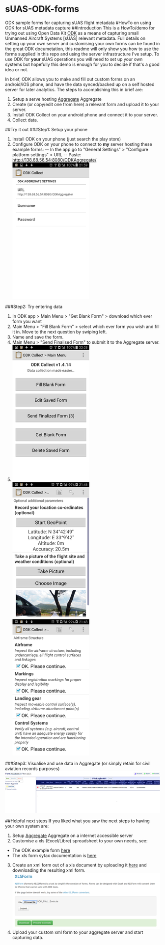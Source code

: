 # sUAS-ODK-forms
ODK sample forms for capturing sUAS flight metadata
#HowTo on using ODK for sUAS metadata capture
##Introduction
This is a HowTo/demo for trying out using Open Data Kit [ODK](https://opendatakit.org/) as a means of  capturing  small Unmanned Aircraft Systems [sUAS] relevant metadata.  Full details on setting up your own server and customising your own forms can be found in the great ODK documetation, this readme will only show you how to use the forms supplied in this repo and using the server infrastructure I've setup.  To use ODK for **your** sUAS operations you will need to set up your own systems but hopefully this demo is enough for you to decide if that's a good idea or not.  

In brief, ODK allows you to make and fill out custom forms on an android/iOS phone, and have the data synced/backed up on a self hosted server for later analytics.  The steps to acomplishing this in brief are:
1. Setup a serve hosting [Aggregate](https://opendatakit.org/use/aggregate/) Aggregate
2. Create (or copy/edit one from here) a relevant form and upload it to your server.
3. Install ODK Collect on your android phone and connect it to your server.
4. Collect data.

##Try it out 
###Step1: Setup your phone
1. Install ODK on your phone (just search the play store)
2. Configure ODK on your phone to connect to **my** server hosting these example forms:
-- In the app go to "General Settings" > "Configure platform settings" > URL
-- Paste: http://138.68.56.54:8080/ODKAggregate/
![](./images/Android3s.png) 


###Step2: Try entering data
1. In ODK app > Main Menu > "Get Blank Form" > download which ever form you want
2. Main Menu > "Fill Blank Form" > select which ever form you wish and fill it in. Move to the next question by swiping left.
3. Name and save the form.
4. Main Menu > "Send Finalised Form" to submit it to the Aggregate server.
5. ![](./images/Android4s.png) ![](./images/Android2s.png) ![](./images/Android1s.png)

###Step3: Visualise and use data in Aggregate (or simply retain for civil aviation records purposes)
![](./images/Aggregate1.png) 


##Helpful next steps
If you liked what you saw the next steps to having your own system are:
1. Setup [Aggregate](https://opendatakit.org/use/aggregate/) Aggregate on a internet accessible server
2. Customise a xls (Excel/Libre) spreadsheet to your own needs, see:
- The ODK example form [here](https://opendatakit.org/wp-content/uploads/2013/06/sample_xlsform.xls) 
- The xls form sytax documentation is [here](http://xlsform.org/)
3. Create an xml form out of a xls document by uploading it [here](http://opendatakit.org/xiframe/) and downloading the resulting xml form.
![](./images/Convert1.png) 
4. Upload your custom xml form to your aggregate server and start capturing data.





